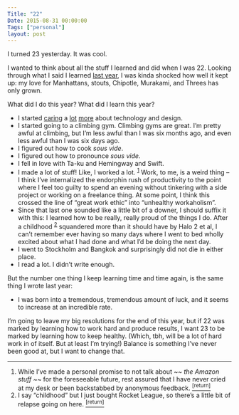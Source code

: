 ```yaml
---
Title: "22"
Date: 2015-08-31 00:00:00
Tags: ["personal"]
layout: post
---
```


<p>I turned 23 yesterday. It was cool.</p>


<p>I wanted to think about all the stuff I learned and did when I was 22. Looking through what I said I learned <a href="http://jmduke.com/posts/21/">last year</a>, I was kinda shocked how well it kept up: my love for Manhattans, stouts, Chipotle, Murakami, and Threes has only grown.</p>


<p>What did I do this year?  What did I learn this year?</p>


<ul>
<li>I started <a href="/posts/dieter-rams-15-questions/">caring</a> a <a href="/posts/two-weeks-with-the-apple-watch/">lot</a> <a href="/posts/two-weeks-with-the-amazon-echo/">more</a> about technology and design.</li>
<li>I started going to a climbing gym.  Climbing gyms are great.  I’m pretty awful at climbing, but I’m less awful than I was six months ago, and even less awful than I was six days ago.</li>
<li>I figured out how to cook <em>sous vide</em>.</li>
<li>I figured out how to pronounce <em>sous vide</em>.</li>
<li>I fell in love with Ta-ku and Hemingway and Swift.</li>
<li>I made a lot of stuff!  Like, I worked a lot. <sup class="footnote-ref" id="fnref:1"><a href="#fn:1" rel="footnote">1</a></sup>  Work, to me, is a weird thing – I think I’ve internalized the endorphin rush of productivity to the point where I feel too guilty to spend an evening without tinkering with a side project or working on a freelance thing.  At some point, I think this crossed the line of “great work ethic” into “unhealthy workaholism”.<br/></li>
<li>Since that last one sounded like a little bit of a downer, I should suffix it with this: I learned how to be really, really proud of the things I do.  After a childhood <sup class="footnote-ref" id="fnref:2"><a href="#fn:2" rel="footnote">2</a></sup> squandered more than it should have by Halo 2 et al, I can’t remember ever having so many days where I went to bed wholly excited about what I had done and what I’d be doing the next day.</li>
<li>I went to Stockholm and Bangkok and surprisingly did not die in either place.<br/></li>
<li>I read a lot.  I didn’t write enough.</li>
</ul>


<p>But the number one thing I keep learning time and time again, is the same thing I wrote last year:</p>


<ul>
<li>I was born into a tremendous, tremendous amount of luck, and it seems to increase at an incredible rate.</li>
</ul>


<p>I’m going to leave my big resolutions for the end of this year, but if 22 was marked by learning how to work hard and produce results, I want 23 to be marked by learning how to keep healthy.  (Which, tbh, will be a lot of hard work in of itself.  But at least I’m trying!)  Balance is something I’ve never been good at, but I want to change that.</p>


<div class="footnotes">
<hr/>
<ol>
<li id="fn:1">While I’ve made a personal promise to not talk about ~<em>~ the Amazon stuff ~</em>~ for the foreseeable future, rest assured that I have never cried at my desk or been backstabbed by anonymous feedback.
 <a class="footnote-return" href="#fnref:1"><sup>[return]</sup></a></li>
<li id="fn:2">I say “childhood” but I just bought Rocket League, so there’s a little bit of relapse going on here.
 <a class="footnote-return" href="#fnref:2"><sup>[return]</sup></a></li>
</ol>
</div>
	